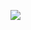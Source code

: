 <img src="https://skillicons.dev/icons?i=html,css,js,ts,next,vercel,tailwind,react,cs,dotnet,mysql,jenkins" /><br>
